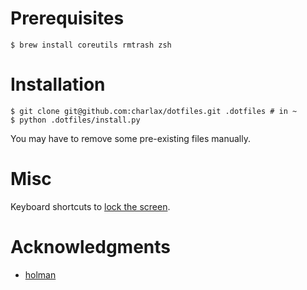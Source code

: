 Prerequisites
=============

    $ brew install coreutils rmtrash zsh

Installation
============

    $ git clone git@github.com:charlax/dotfiles.git .dotfiles # in ~
    $ python .dotfiles/install.py

You may have to remove some pre-existing files manually.

Misc
====

Keyboard shortcuts to [lock the
screen](http://hints.macworld.com/article.php?story=20090831093941225).

Acknowledgments
===============

* [holman](https://github.com/holman/dotfiles)

